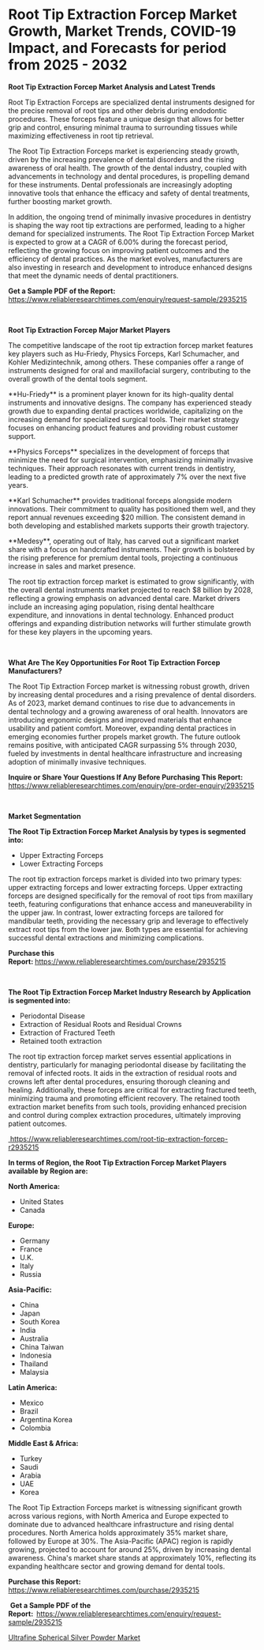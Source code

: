 <p><h1>Root Tip Extraction Forcep Market Growth, Market Trends, COVID-19 Impact, and Forecasts for period from 2025 - 2032</h1></p><p><strong>Root Tip Extraction Forcep Market Analysis and Latest Trends</strong></p>
<p><p>Root Tip Extraction Forceps are specialized dental instruments designed for the precise removal of root tips and other debris during endodontic procedures. These forceps feature a unique design that allows for better grip and control, ensuring minimal trauma to surrounding tissues while maximizing effectiveness in root tip retrieval.</p><p>The Root Tip Extraction Forceps market is experiencing steady growth, driven by the increasing prevalence of dental disorders and the rising awareness of oral health. The growth of the dental industry, coupled with advancements in technology and dental procedures, is propelling demand for these instruments. Dental professionals are increasingly adopting innovative tools that enhance the efficacy and safety of dental treatments, further boosting market growth.</p><p>In addition, the ongoing trend of minimally invasive procedures in dentistry is shaping the way root tip extractions are performed, leading to a higher demand for specialized instruments. The Root Tip Extraction Forcep Market is expected to grow at a CAGR of 6.00% during the forecast period, reflecting the growing focus on improving patient outcomes and the efficiency of dental practices. As the market evolves, manufacturers are also investing in research and development to introduce enhanced designs that meet the dynamic needs of dental practitioners.</p></p>
<p><strong>Get a Sample PDF of the Report:&nbsp;</strong> <a href="https://www.reliableresearchtimes.com/enquiry/request-sample/2935215?utm_campaign=2326&utm_medium=2&utm_source=Github&utm_content=ia&utm_term=14032025&utm_id=root-tip-extraction-forcep">https://www.reliableresearchtimes.com/enquiry/request-sample/2935215</a></p>
<p>&nbsp;</p>
<p><strong>Root Tip Extraction Forcep Major Market Players</strong></p>
<p><p>The competitive landscape of the root tip extraction forcep market features key players such as Hu-Friedy, Physics Forceps, Karl Schumacher, and Kohler Medizintechnik, among others. These companies offer a range of instruments designed for oral and maxillofacial surgery, contributing to the overall growth of the dental tools segment.</p><p>**Hu-Friedy** is a prominent player known for its high-quality dental instruments and innovative designs. The company has experienced steady growth due to expanding dental practices worldwide, capitalizing on the increasing demand for specialized surgical tools. Their market strategy focuses on enhancing product features and providing robust customer support.</p><p>**Physics Forceps** specializes in the development of forceps that minimize the need for surgical intervention, emphasizing minimally invasive techniques. Their approach resonates with current trends in dentistry, leading to a predicted growth rate of approximately 7% over the next five years.</p><p>**Karl Schumacher** provides traditional forceps alongside modern innovations. Their commitment to quality has positioned them well, and they report annual revenues exceeding $20 million. The consistent demand in both developing and established markets supports their growth trajectory.</p><p>**Medesy**, operating out of Italy, has carved out a significant market share with a focus on handcrafted instruments. Their growth is bolstered by the rising preference for premium dental tools, projecting a continuous increase in sales and market presence.</p><p>The root tip extraction forcep market is estimated to grow significantly, with the overall dental instruments market projected to reach $8 billion by 2028, reflecting a growing emphasis on advanced dental care. Market drivers include an increasing aging population, rising dental healthcare expenditure, and innovations in dental technology. Enhanced product offerings and expanding distribution networks will further stimulate growth for these key players in the upcoming years.</p></p>
<p>&nbsp;</p>
<p><strong>What Are The Key Opportunities For Root Tip Extraction Forcep Manufacturers?</strong></p>
<p><p>The Root Tip Extraction Forcep market is witnessing robust growth, driven by increasing dental procedures and a rising prevalence of dental disorders. As of 2023, market demand continues to rise due to advancements in dental technology and a growing awareness of oral health. Innovators are introducing ergonomic designs and improved materials that enhance usability and patient comfort. Moreover, expanding dental practices in emerging economies further propels market growth. The future outlook remains positive, with anticipated CAGR surpassing 5% through 2030, fueled by investments in dental healthcare infrastructure and increasing adoption of minimally invasive techniques.</p></p>
<p><strong>Inquire or Share Your Questions If Any Before Purchasing This Report:</strong> <a href="https://www.reliableresearchtimes.com/enquiry/pre-order-enquiry/2935215?utm_campaign=2326&utm_medium=2&utm_source=Github&utm_content=ia&utm_term=14032025&utm_id=root-tip-extraction-forcep">https://www.reliableresearchtimes.com/enquiry/pre-order-enquiry/2935215</a></p>
<p>&nbsp;</p>
<p><strong>Market Segmentation</strong></p>
<p><strong>The Root Tip Extraction Forcep Market Analysis by types is segmented into:</strong></p>
<p><ul><li>Upper Extracting Forceps</li><li>Lower Extracting Forceps</li></ul></p>
<p><p>The root tip extraction forceps market is divided into two primary types: upper extracting forceps and lower extracting forceps. Upper extracting forceps are designed specifically for the removal of root tips from maxillary teeth, featuring configurations that enhance access and maneuverability in the upper jaw. In contrast, lower extracting forceps are tailored for mandibular teeth, providing the necessary grip and leverage to effectively extract root tips from the lower jaw. Both types are essential for achieving successful dental extractions and minimizing complications.</p></p>
<p><strong>Purchase this Report:&nbsp;</strong><a href="https://www.reliableresearchtimes.com/purchase/2935215?utm_campaign=2326&utm_medium=2&utm_source=Github&utm_content=ia&utm_term=14032025&utm_id=root-tip-extraction-forcep">https://www.reliableresearchtimes.com/purchase/2935215</a></p>
<p>&nbsp;</p>
<p><strong>The Root Tip Extraction Forcep Market Industry Research by Application is segmented into:</strong></p>
<p><ul><li>Periodontal Disease</li><li>Extraction of Residual Roots and Residual Crowns</li><li>Extraction of Fractured Teeth</li><li>Retained tooth extraction</li></ul></p>
<p><p>The root tip extraction forcep market serves essential applications in dentistry, particularly for managing periodontal disease by facilitating the removal of infected roots. It aids in the extraction of residual roots and crowns left after dental procedures, ensuring thorough cleaning and healing. Additionally, these forceps are critical for extracting fractured teeth, minimizing trauma and promoting efficient recovery. The retained tooth extraction market benefits from such tools, providing enhanced precision and control during complex extraction procedures, ultimately improving patient outcomes.</p></p>
<p><a href="https://www.reliableresearchtimes.com/root-tip-extraction-forcep-r2935215?utm_campaign=2326&utm_medium=2&utm_source=Github&utm_content=ia&utm_term=14032025&utm_id=root-tip-extraction-forcep">&nbsp;https://www.reliableresearchtimes.com/root-tip-extraction-forcep-r2935215</a></p>
<p><strong>In terms of Region, the Root Tip Extraction Forcep Market Players available by Region are:</strong></p>
<p>
    <p> <strong> North America: </strong>
        <ul>
            <li>United States</li>
            <li>Canada</li>
        </ul>
        </p> 
    <p> <strong> Europe: </strong>
        <ul>
            <li>Germany</li>
            <li>France</li>
            <li>U.K.</li>
            <li>Italy</li>
            <li>Russia</li>
        </ul>
        </p> 
    <p> <strong> Asia-Pacific: </strong>
        <ul>
            <li>China</li>
            <li>Japan</li>
            <li>South Korea</li>
            <li>India</li>
            <li>Australia</li>
            <li>China Taiwan</li>
            <li>Indonesia</li>
            <li>Thailand</li>
            <li>Malaysia</li>
        </ul>
        </p> 
    <p> <strong> Latin America: </strong>
        <ul>
            <li>Mexico</li>
            <li>Brazil</li>
            <li>Argentina Korea</li>
            <li>Colombia</li>
        </ul>
        </p> 
    <p> <strong> Middle East & Africa: </strong>
        <ul>
            <li>Turkey</li>
            <li>Saudi</li>
            <li>Arabia</li>
            <li>UAE</li>
            <li>Korea</li>
        </ul>
    </p>
    </p>
<p><p>The Root Tip Extraction Forceps market is witnessing significant growth across various regions, with North America and Europe expected to dominate due to advanced healthcare infrastructure and rising dental procedures. North America holds approximately 35% market share, followed by Europe at 30%. The Asia-Pacific (APAC) region is rapidly growing, projected to account for around 25%, driven by increasing dental awareness. China's market share stands at approximately 10%, reflecting its expanding healthcare sector and growing demand for dental tools.</p></p>
<p><strong>Purchase this Report: </strong><a href="https://www.reliableresearchtimes.com/purchase/2935215?utm_campaign=2326&utm_medium=2&utm_source=Github&utm_content=ia&utm_term=14032025&utm_id=root-tip-extraction-forcep">https://www.reliableresearchtimes.com/purchase/2935215</a></p>
<p>&nbsp;<strong>Get a Sample PDF of the Report:&nbsp;&nbsp;</strong><a href="https://www.reliableresearchtimes.com/enquiry/request-sample/2935215?utm_campaign=2326&utm_medium=2&utm_source=Github&utm_content=ia&utm_term=14032025&utm_id=root-tip-extraction-forcep">https://www.reliableresearchtimes.com/enquiry/request-sample/2935215</a></p>
<p><strong></strong></p>
<p><p><a href="https://github.com/FlorianWolf90/Market-Research-Report-List-1/blob/main/ultrafine-spherical-silver-powder-market.md?utm_campaign=2326&utm_medium=2&utm_source=Github&utm_content=ia&utm_term=14032025&utm_id=root-tip-extraction-forcep">Ultrafine Spherical Silver Powder Market</a></p></p>